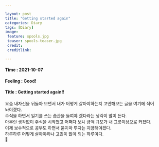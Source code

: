 ```yaml
---

layout: post
title: "Getting started again"
categories: Diary
tags: [Diary]
image:
 feature: spools.jpg
 teaser: spools-teaser.jpg
 credit:
 creditlink:

---
```


#### Time : 2021-10-07
#### Feeling : Good!
#### Title : Getting started again!!
요즘 내자신을 뒤돌아 보면서 내가 어떻게 살아야하는지 고민해보는 글을 여기에 적어 놔야겠다.<br>
주식을 하면서 일기를 쓰는 습관을 들여야 겠다라는 생각이 많이 든다.<br>
아무런 생각없이 주식을 시작했고 어쩌다 보니 금액 규모가 내 그릇이상으로 커졌다.<br>
이제 보수적으로 공부도 하면서 묻지마 투자는 지양해야겠다.<br>
하루하루 어떻게 살아야하나 고민이 많이 되는 하루이다.<br>


